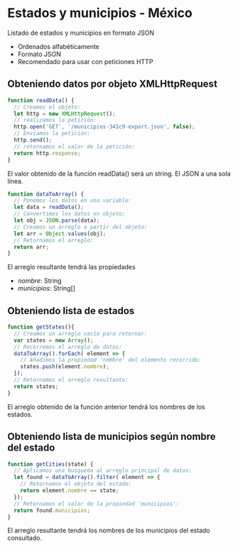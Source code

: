 # Estados y municipios - México
Listado de estados y municipios en formato JSON

- Ordenados alfabéticamente
- Formato JSON
- Recomendado para usar con peticiones HTTP

## Obteniendo datos por objeto XMLHttpRequest

```javascript
function readData() {
  // Creamos el objeto:
  let http = new XMLHttpRequest();
  // realizamos la petición:
  http.open('GET', '/municipios-341c9-export.json', false);
  // Enviamos la petición:
  http.send();
  // retornamos el valor de la petición:
  return http.response;
}
```

El valor obtenido de la función readData() será un string. El JSON a una sola línea.

```javascript
function dataToArray() {
  // Ponemos los datos en una variable:
  let data = readData();
  // Convertimos los datos en objeto;
  let obj = JSON.parse(data);
  // Creamos un arreglo a partir del objeto:
  let arr = Object.values(obj);
  // Retornamos el arreglo:
  return arr;
}
```

El arreglo resultante tendrá las propiedades
- *nombre*: String
- *municipios*: String[]

## Obteniendo lista de estados

```javascript
function getStates(){
  // Creamos un arreglo vacío para retornar:
  var states = new Array();
  // Recorremos el arreglo de datos:
  dataToArray().forEach( element => {
    // Añadimos la propiedad 'nombre' del elemento recorrido:
    states.push(element.nombre);
  });
  // Retornamos el arreglo resultante:
  return states;
}
```

El arreglo obtenido de la función anterior tendrá los nombres de los estados.

## Obteniendo lista de municipios según nombre del estado

```javascript
function getCities(state) {
  // Aplicamos una busqueda al arreglo principal de datos:
  let found = dataToArray().filter( element => {
    // Retornamos el objeto del estado:
    return element.nombre == state;
  });
  // Retornamos el valor de la propiedad 'municipios':
  return found.municipios;
}
```

El arreglo resultante tendrá los nombres de los municipios del estado consultado.
